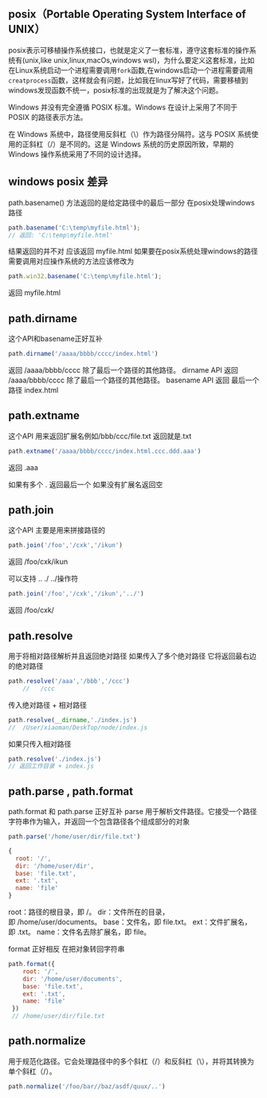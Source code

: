 ## posix（Portable Operating System Interface of UNIX）
posix表示可移植操作系统接口，也就是定义了一套标准，遵守这套标准的操作系统有(unix,like unix,linux,macOs,windows wsl)，为什么要定义这套标准，比如在Linux系统启动一个进程需要调用```fork```函数,在windows启动一个进程需要调用```creatprocess```函数，这样就会有问题，比如我在linux写好了代码，需要移植到windows发现函数不统一，posix标准的出现就是为了解决这个问题。

Windows 并没有完全遵循 POSIX 标准。Windows 在设计上采用了不同于 POSIX 的路径表示方法。

在 Windows 系统中，路径使用反斜杠（\）作为路径分隔符。这与 POSIX 系统使用的正斜杠（/）是不同的。这是 Windows 系统的历史原因所致，早期的 Windows 操作系统采用了不同的设计选择。

## windows posix 差异
path.basename() 方法返回的是给定路径中的最后一部分
在posix处理windows路径
```js
path.basename('C:\temp\myfile.html');
// 返回: 'C:\temp\myfile.html'
```

结果返回的并不对 应该返回 myfile.html
如果要在posix系统处理windows的路径需要调用对应操作系统的方法应该修改为
```js 
path.win32.basename('C:\temp\myfile.html');
```
返回 myfile.html

## path.dirname
这个API和basename正好互补
```js 
path.dirname('/aaaa/bbbb/cccc/index.html')
```
返回 /aaaa/bbbb/cccc 除了最后一个路径的其他路径。
dirname API 返回 /aaaa/bbbb/cccc 除了最后一个路径的其他路径。
basename API 返回 最后一个路径 index.html

## path.extname
这个API 用来返回扩展名例如/bbb/ccc/file.txt 返回就是.txt
```js 
path.extname('/aaaa/bbbb/cccc/index.html.ccc.ddd.aaa')
```
返回 .aaa


如果有多个 . 返回最后一个 如果没有扩展名返回空

## path.join
这个API 主要是用来拼接路径的
```js 
path.join('/foo','/cxk','/ikun')
```
返回 /foo/cxk/ikun


可以支持 .. ./ ../操作符

```js 
path.join('/foo','/cxk','/ikun','../')
```
返回 /foo/cxk/

## path.resolve
用于将相对路径解析并且返回绝对路径
如果传入了多个绝对路径 它将返回最右边的绝对路径
```js 
path.resolve('/aaa','/bbb','/ccc')
    //   /ccc
```

传入绝对路径 + 相对路径
```js 
path.resolve(__dirname,'./index.js')
//  /User/xiaoman/DeskTop/node/index.js
```

如果只传入相对路径
```js 
path.resolve('./index.js')
// 返回工作目录 + index.js
```

## path.parse  ,  path.format
path.format 和 path.parse 正好互补
parse
用于解析文件路径。它接受一个路径字符串作为输入，并返回一个包含路径各个组成部分的对象
```js 
path.parse('/home/user/dir/file.txt')

{
  root: '/',
  dir: '/home/user/dir',
  base: 'file.txt',
  ext: '.txt',
  name: 'file'
}
```

root：路径的根目录，即 /。
dir：文件所在的目录，即 /home/user/documents。
base：文件名，即 file.txt。
ext：文件扩展名，即 .txt。
name：文件名去除扩展名，即 file。

format 正好相反 在把对象转回字符串
```js 
path.format({
    root: '/',
    dir: '/home/user/documents',
    base: 'file.txt',
    ext: '.txt',
    name: 'file'
 })
 // /home/user/dir/file.txt
```

## path.normalize
用于规范化路径。它会处理路径中的多个斜杠（/）和反斜杠（\），并将其转换为单个斜杠（/）。
```js 
path.normalize('/foo/bar//baz/asdf/quux/..')
```
